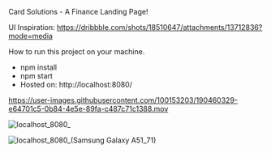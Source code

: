 Card Solutions - A Finance Landing Page!

UI Inspiration: https://dribbble.com/shots/18510647/attachments/13712836?mode=media

How to run this project on your machine.
- npm install
- npm start
- Hosted on: http://localhost:8080/



https://user-images.githubusercontent.com/100153203/190460329-e64701c5-0b84-4e5e-89fa-c487c71c1388.mov

![localhost_8080_](https://user-images.githubusercontent.com/100153203/189536351-499c97fc-fc2a-4ba5-a78f-b4601644a456.png)

![localhost_8080_(Samsung Galaxy A51_71)](https://user-images.githubusercontent.com/100153203/190421192-3df0f069-2624-47fc-92c4-af77bb86bd62.png)
